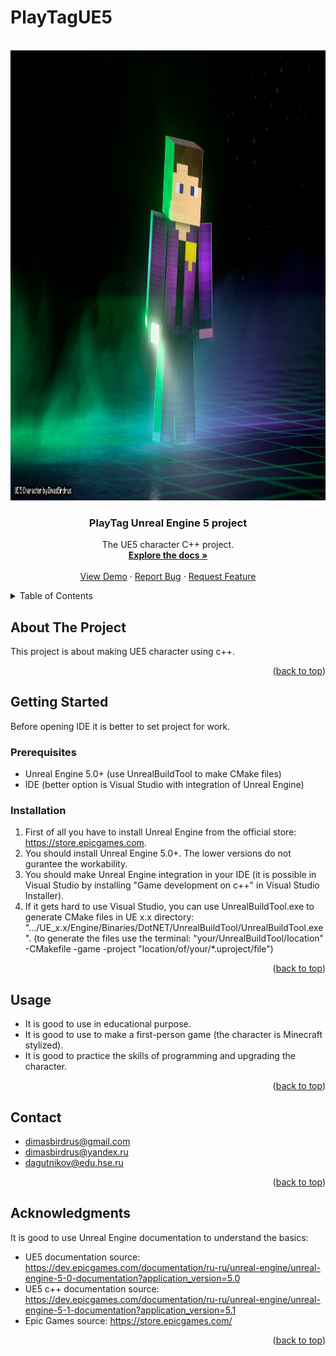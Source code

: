 # PlayTagUE5
<!-- Improved compatibility of back to top link: See: https://github.com/othneildrew/Best-README-Template/pull/73 -->
<a name="readme-top"></a>
<!--
*** Thanks for checking out the Best-README-Template. If you have a suggestion
*** that would make this better, please fork the repo and create a pull request
*** or simply open an issue with the tag "enhancement".
*** Don't forget to give the project a star!
*** Thanks again! Now go create something AMAZING! :D
-->



<!-- PROJECT SHIELDS -->
<!--
*** I'm using markdown "reference style" links for readability.
*** Reference links are enclosed in brackets [ ] instead of parentheses ( ).
*** See the bottom of this document for the declaration of the reference variables
*** for contributors-url, forks-url, etc. This is an optional, concise syntax you may use.
*** https://www.markdownguide.org/basic-syntax/#reference-style-links
-->



<!-- PROJECT LOGO -->
<br />
<div align="center">
  <a>
    <img src="Media/Mike Matrix.jpg" alt="Logo" width="1280" height="720">
  </a>

  <h3 align="center">PlayTag Unreal Engine 5 project</h3>

  <p align="center">
    The UE5 character C++ project.
    <br />
    <a href="https://github.com/DimasBird/PlayTagUE5"><strong>Explore the docs »</strong></a>
    <br />
    <br />
    <a href="https://github.com/DimasBird/PlayTagUE5">View Demo</a>
    ·
    <a href="https://github.com/DimasBird/PlayTagUE5/issues/new?labels=bug&template=bug-report---.md">Report Bug</a>
    ·
    <a href="https://github.com/DimasBird/PlayTagUE5/issues/new?labels=enhancement&template=feature-request---.md">Request Feature</a>
  </p>
</div>



<!-- TABLE OF CONTENTS -->
<details>
  <summary>Table of Contents</summary>
  <ol>
    <li>
      <a href="#about-the-project">About The Project</a>
      <ul>
        <li><a href="#built-with">Built With</a></li>
      </ul>
    </li>
    <li>
      <a href="#getting-started">Getting Started</a>
      <ul>
        <li><a href="#prerequisites">Prerequisites</a></li>
        <li><a href="#installation">Installation</a></li>
      </ul>
    </li>
    <li><a href="#usage">Usage</a></li>
    <li><a href="#contact">Contact</a></li>
    <li><a href="#acknowledgments">Acknowledgments</a></li>
  </ol>
</details>



<!-- ABOUT THE PROJECT -->
## About The Project

This project is about making UE5 character using c++.

<p align="right">(<a href="#readme-top">back to top</a>)</p>




<!-- GETTING STARTED -->
## Getting Started

Before opening IDE it is better to set project for work.

### Prerequisites

* Unreal Engine 5.0+ (use UnrealBuildTool to make CMake files)
* IDE (better option is Visual Studio with integration of Unreal Engine) 

### Installation

1) First of all you have to install Unreal Engine from the official store: <a href="https://store.epicgames.com">https://store.epicgames.com</a>.
2) You should install Unreal Engine 5.0+. The lower versions do not gurantee the workability.
3) You should make Unreal Engine integration in your IDE (it is possible in Visual Studio by installing "Game development on c++" in Visual Studio Installer).
4) If it gets hard to use Visual Studio, you can use UnrealBuildTool.exe to generate CMake files in UE x.x directory: ".../UE_x.x/Engine/Binaries/DotNET/UnrealBuildTool/UnrealBuildTool.exe". (to generate the files use the terminal: "your/UnrealBuildTool/location" -CMakefile -game -project "location/of/your/*.uproject/file")

<p align="right">(<a href="#readme-top">back to top</a>)</p>



<!-- USAGE EXAMPLES -->
## Usage

- It is good to use in educational purpose.
- It is good to use to make a first-person game (the character is Minecraft stylized).
- It is good to practice the skills of programming and upgrading the character.

<p align="right">(<a href="#readme-top">back to top</a>)</p>



<!-- CONTACT -->
## Contact

- dimasbirdrus@gmail.com
- dimasbirdrus@yandex.ru
- dagutnikov@edu.hse.ru


<p align="right">(<a href="#readme-top">back to top</a>)</p>



<!-- ACKNOWLEDGMENTS -->
## Acknowledgments

It is good to use Unreal Engine documentation to understand the basics:
* UE5 documentation source:
    https://dev.epicgames.com/documentation/ru-ru/unreal-engine/unreal-engine-5-0-documentation?application_version=5.0
* UE5 c++ documentation source:
    https://dev.epicgames.com/documentation/ru-ru/unreal-engine/unreal-engine-5-1-documentation?application_version=5.1
* Epic Games source:
    https://store.epicgames.com/

<p align="right">(<a href="#readme-top">back to top</a>)</p>
